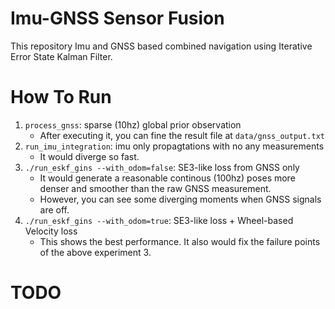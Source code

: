 # Imu-GNSS Sensor Fusion
This repository Imu and GNSS based combined navigation using Iterative Error State Kalman Filter.


# How To Run
1. `process_gnss`: sparse (10hz) global prior observation 
    - After executing it, you can fine the result file at `data/gnss_output.txt`
2. `run_imu_integration`: imu only propagtations with no any measurements 
    - It would diverge so fast. 
3. `./run_eskf_gins --with_odom=false`: SE3-like loss from GNSS only 
    - It would generate a reasonable continous (100hz) poses more denser and smoother than the raw GNSS measurement.
    - However, you can see some diverging moments when GNSS signals are off. 
4. `./run_eskf_gins --with_odom=true`: SE3-like loss + Wheel-based Velocity loss 
    - This shows the best performance. It also would fix the failure points of the above experiment 3.

# TODO
